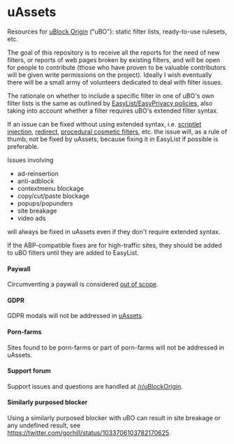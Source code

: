 # uAssets
Resources for [uBlock Origin](https://github.com/gorhill/uBlock) ("uBO"): static filter lists, ready-to-use rulesets, etc.

The goal of this repository is to receive all the reports for the need of new filters, or reports of web pages broken by existing filters, and will be open for people to contribute (those who have proven to be valuable contributors will be given write permissions on the project). Ideally I wish eventually there will be a small army of volunteers dedicated to deal with filter issues.

The rationale on whether to include a specific filter in one of uBO's own filter lists is the same as outlined by [EasyList/EasyPrivacy policies](https://easylist.to/pages/policy.html), also taking into account whether a filter requires uBO's extended filter syntax.

If an issue can be fixed without using extended syntax, i.e. [scriptlet injection](https://github.com/gorhill/uBlock/wiki/Static-filter-syntax#scriptlet-injection), [redirect](https://github.com/gorhill/uBlock/wiki/Static-filter-syntax#redirect), [procedural cosmetic filters](https://github.com/gorhill/uBlock/wiki/Static-filter-syntax#procedural-cosmetic-filters), etc. the issue will, as a rule of thumb, not be fixed by uAssets, because fixing it in EasyList if possible is preferable.

Issues involving

- ad-reinsertion
- anti-adblock
- contextmenu blockage
- copy/cut/paste blockage 
- popups/popunders
- site breakage
- video ads

will always be fixed in uAssets even if they don't require extended syntax.


If the ABP-compatible fixes are for high-traffic sites, they should be added to uBO filters until they are added to EasyList.

#### Paywall
Circumventing a paywall is considered [out of scope](https://github.com/uBlockOrigin/uAssets/issues/2317#issuecomment-392009540). 

#### GDPR
GDPR modals will not be addressed in [uAssets](https://github.com/uBlockOrigin/uAssets/issues/4123#issuecomment-439232886). 

#### Porn-farms
Sites found to be porn-farms or part of porn-farms will not be addressed in uAssets.

#### Support forum
Support issues and questions are handled at [/r/uBlockOrigin](https://old.reddit.com/r/uBlockOrigin/).

#### Similarly purposed blocker
Using a similarly purposed blocker with uBO can result in site breakage or any undefined result, see https://twitter.com/gorhill/status/1033706103782170625.
